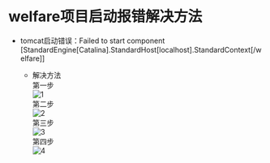 # welfare项目启动报错解决方法

- tomcat启动错误：Failed to start component [StandardEngine[Catalina].StandardHost[localhost].StandardContext[/welfare]]

	-  解决方法</br>
		第一步</br>
		![1](http://m.qpic.cn/psb?/V10sTJNc02lQj2/fsISnndLXsa3LABvsZKqazl49EL5Gtjd6hxwjwVSz1E!/b/dDMBAAAAAAAA&bo=.gPSBQAAAAADBww!&rf=viewer_4)</br>
		第二步</br>
		![2](http://m.qpic.cn/psb?/V10sTJNc02lQj2/jwZ.*ra3lIGUcVdL*I2Q3WQnD9yhHHeYVcKE4UCF2HU!/b/dFYBAAAAAAAA&bo=4AQ4BAAAAAADB*o!&rf=viewer_4)</br>
		第三步</br>
		![3](http://m.qpic.cn/psb?/V10sTJNc02lQj2/epmbUcMACKpoTQWtLVxPchXRzT41BYjsWpQsgcd8bCo!/b/dC8BAAAAAAAA&bo=QgRKAwAAAAADNx0!&rf=viewer_4)</br>
		第四步</br>
		![4](http://m.qpic.cn/psb?/V10sTJNc02lQj2/aZnekjINd62QVdPyD9wzppn9pPXjW3SHAVsFycSsvgg!/b/dDQBAAAAAAAA&bo=hgRMAwAAAAADN98!&rf=viewer_4)</br>